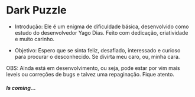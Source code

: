 # Dark Puzzle

- Introdução: Ele é um enigma de dificuldade básica, desenvolvido como estudo do desenvolvedor Yago Dias. Feito com dedicação, criatividade e muito carinho. 

- Objetivo: Espero que se sinta feliz, desafiado, interessado e curioso para procurar o desconhecido. Se divirta meu caro, ou, minha cara.



OBS: Ainda está em desenvolvimento, ou seja, pode estar por vim mais leveis ou correções de bugs e talvez uma repaginação. Fique atento. 











##### Is coming...

